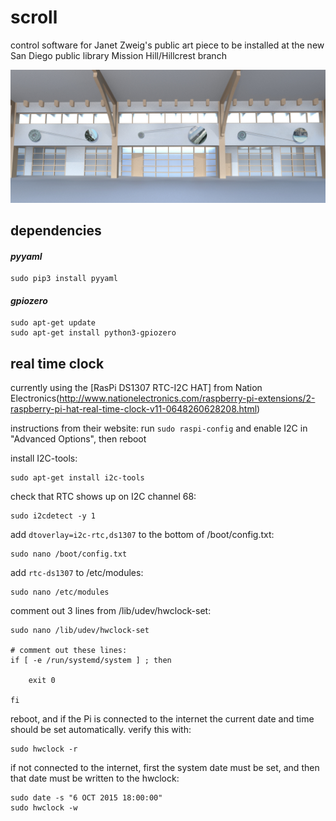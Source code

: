 # scroll
control software for Janet Zweig's public art piece to be installed at the new San Diego public library Mission Hill/Hillcrest branch

![scrolls](scrolls.jpg)

## dependencies
#### *pyyaml*
```
sudo pip3 install pyyaml
```

#### *gpiozero*
```
sudo apt-get update
sudo apt-get install python3-gpiozero
```

## real time clock
currently using the [RasPi DS1307 RTC-I2C HAT] from Nation Electronics(http://www.nationelectronics.com/raspberry-pi-extensions/2-raspberry-pi-hat-real-time-clock-v11-0648260628208.html)

instructions from their website:
run ```sudo raspi-config``` and enable I2C in "Advanced Options", then reboot

install I2C-tools:
```
sudo apt-get install i2c-tools
```

check that RTC shows up on I2C channel 68:
```
sudo i2cdetect -y 1
```

add ```dtoverlay=i2c-rtc,ds1307``` to the bottom of /boot/config.txt:
```
sudo nano /boot/config.txt
```

add ```rtc-ds1307``` to /etc/modules:
```
sudo nano /etc/modules
```

comment out 3 lines from /lib/udev/hwclock-set:
```
sudo nano /lib/udev/hwclock-set

# comment out these lines:
if [ -e /run/systemd/system ] ; then

    exit 0

fi
```

reboot, and if the Pi is connected to the internet the current date and time should be set automatically. verify this with:
```
sudo hwclock -r
```

if not connected to the internet, first the system date must be set, and then that date must be written to the hwclock:
```
sudo date -s "6 OCT 2015 18:00:00"
sudo hwclock -w
```
